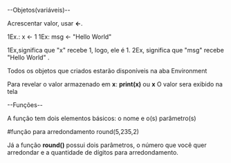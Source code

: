 --Objetos(variáveis)--

Acrescentar valor, usar **<-**.

1Ex.: x <- 1
1Ex: msg <- "Hello World"

1Ex,significa que "x" recebe 1, logo, ele é 1.
2Ex, significa que "msg" recebe "Hello World" .

Todos os objetos que criados estarão disponíveis na aba Environment

Para revelar o valor armazenado em **x**:
 **print(x)** ou **x**
 O valor sera exibido na tela
 
 --Funções--
 
 A função tem dois elementos básicos: o nome e o(s) parâmetro(s)
 
 #função para arredondamento
 round(5,235,2) 

 Já a função **round()** possui dois parâmetros, o número que você quer arredondar e a quantidade de dígitos para arredondamento.
